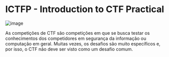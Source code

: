 # ICTFP - Introduction to CTF Practical

![image](https://github.com/pe1xera/ICTFP/assets/115670416/eb2f634e-a83c-4558-9882-9e22de18b961)

As competições de CTF são competições em que se busca testar os conhecimentos dos competidores em segurança da informação ou computação em geral. Muitas vezes, os desafios são muito específicos e, por isso, o CTF não deve ser visto como um desafio comum.
